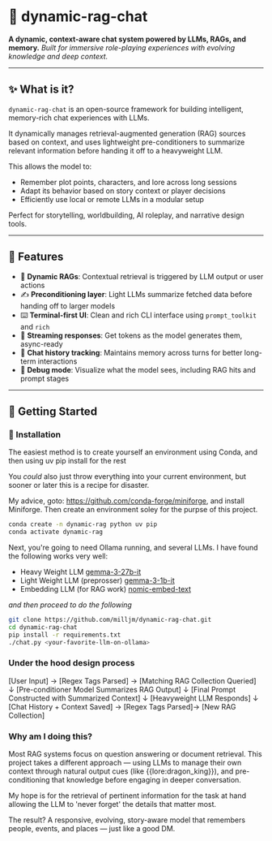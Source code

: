 # 🧠 dynamic-rag-chat

**A dynamic, context-aware chat system powered by LLMs, RAGs, and memory.**
_Built for immersive role-playing experiences with evolving knowledge and deep context._

---

## ✨ What is it?

`dynamic-rag-chat` is an open-source framework for building intelligent, memory-rich chat experiences with LLMs.

It dynamically manages retrieval-augmented generation (RAG) sources based on context, and uses lightweight pre-conditioners to summarize relevant information before handing it off to a heavyweight LLM.

This allows the model to:

- Remember plot points, characters, and lore across long sessions
- Adapt its behavior based on story context or player decisions
- Efficiently use local or remote LLMs in a modular setup

Perfect for storytelling, worldbuilding, AI roleplay, and narrative design tools.

---

## 🧩 Features

- 🧠 **Dynamic RAGs**: Contextual retrieval is triggered by LLM output or user actions
- ✍️ **Preconditioning layer**: Light LLMs summarize fetched data before handing off to larger models
- ⌨️ **Terminal-first UI**: Clean and rich CLI interface using `prompt_toolkit` and `rich`
- 🔁 **Streaming responses**: Get tokens as the model generates them, async-ready
- 🧾 **Chat history tracking**: Maintains memory across turns for better long-term interactions
- 🧪 **Debug mode**: Visualize what the model sees, including RAG hits and prompt stages

---

## 🚀 Getting Started

### 🔧 Installation
The easiest method is to create yourself an environment using Conda, and then using uv pip install for the rest

You _could_ also just throw everything into your current environment, but sooner or later this is a recipe for disaster.

My advice, goto: https://github.com/conda-forge/miniforge, and install Miniforge. Then create an environment soley for the purpse of this project.

```bash
conda create -n dynamic-rag python uv pip
conda activate dynamic-rag
```

Next, you're going to need Ollama running, and several LLMs. I have found the following works very well:

- Heavy Weight LLM [gemma-3-27b-it](https://huggingface.co/google/gemma-3-27b-it)
- Light Weight LLM (preprosser) [gemma-3-1b-it](https://huggingface.co/google/gemma-3-1b-it)
- Embedding LLM (for RAG work) [nomic-embed-text](https://huggingface.co/nomic-ai/nomic-embed-text-v1.5-GGUF)

_and then proceed to do the following_
```bash
git clone https://github.com/milljm/dynamic-rag-chat.git
cd dynamic-rag-chat
pip install -r requirements.txt
./chat.py <your-favorite-llm-on-ollama>
```

### Under the hood design process
[User Input] → [Regex Tags Parsed] → [Matching RAG Collection Queried]
     ↓
[Pre-conditioner Model Summarizes RAG Output]
     ↓
[Final Prompt Constructed with Summarized Context]
     ↓
[Heavyweight LLM Responds]
     ↓
[Chat History + Context Saved] → [Regex Tags Parsed]→ [New RAG Collection]

### Why am I doing this?
Most RAG systems focus on question answering or document retrieval. This project takes a different approach — using LLMs to manage their own context through natural output cues (like {{lore:dragon_king}}), and pre-conditioning that knowledge before engaging in deeper conversation.

My hope is for the retrieval of pertinent information for the task at hand allowing the LLM to 'never forget' the details that matter most.

The result? A responsive, evolving, story-aware model that remembers people, events, and places — just like a good DM.
